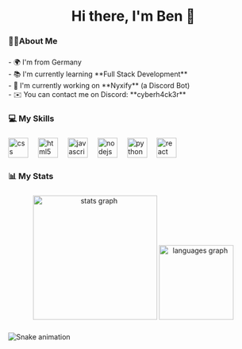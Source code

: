 <h1 align="center">Hi there, I'm Ben 👋</h1>

###

<h3 align="left">👩‍💻About Me</h3>

###

<p align="left">- 🌍 I'm from Germany<br> - 📚 I'm currently learning **Full Stack Development**<br> - 🚀 I'm currently working on **Nyxify** (a Discord Bot)<br> - ✉️ You can contact me on Discord: **cyberh4ck3r**</p>

###

<h3 align="left">💻 My Skills</h3>

###

<div align="left">
  <img src="https://cdn.jsdelivr.net/gh/devicons/devicon/icons/css3/css3-original.svg" height="40" alt="css logo"  />
  <img width="12" />
  <img src="https://cdn.jsdelivr.net/gh/devicons/devicon/icons/html5/html5-original.svg" height="40" alt="html5 logo"  />
  <img width="12" />
  <img src="https://cdn.jsdelivr.net/gh/devicons/devicon/icons/javascript/javascript-original.svg" height="40" alt="javascript logo"  />
  <img width="12" />
  <img src="https://cdn.jsdelivr.net/gh/devicons/devicon/icons/nodejs/nodejs-original.svg" height="40" alt="nodejs logo"  />
  <img width="12" />
  <img src="https://cdn.jsdelivr.net/gh/devicons/devicon/icons/python/python-original.svg" height="40" alt="python logo"  />
  <img width="12" />
  <img src="https://cdn.jsdelivr.net/gh/devicons/devicon/icons/react/react-original.svg" height="40" alt="react logo"  />
</div>

###

<h3 align="left">📊 My Stats</h3>

###

<div align="center">
  <img src="https://github-readme-stats.vercel.app/api?username=cyberh4ck3r&hide_title=false&hide_rank=false&show_icons=true&include_all_commits=true&count_private=true&disable_animations=false&theme=dark&locale=en&hide_border=true&order=1" height="250" alt="stats graph"  />
  <img src="https://github-readme-stats.vercel.app/api/top-langs?username=cyberh4ck3r&locale=en&hide_title=false&layout=compact&card_width=320&langs_count=5&theme=dark&hide_border=true&order=2" height="150" alt="languages graph"  />
</div>

###

<img src="https://raw.githubusercontent.com/cyberh4ck3r/cyberh4ck3r/output/snake.svg" alt="Snake animation" />

###
